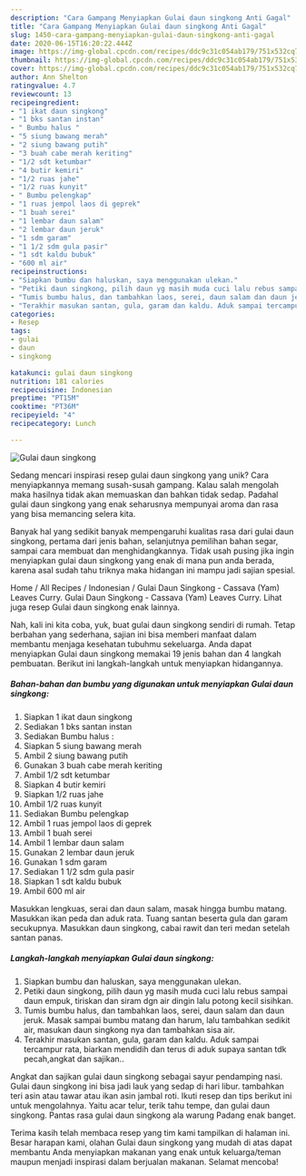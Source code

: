 ```yaml
---
description: "Cara Gampang Menyiapkan Gulai daun singkong Anti Gagal"
title: "Cara Gampang Menyiapkan Gulai daun singkong Anti Gagal"
slug: 1450-cara-gampang-menyiapkan-gulai-daun-singkong-anti-gagal
date: 2020-06-15T16:20:22.444Z
image: https://img-global.cpcdn.com/recipes/ddc9c31c054ab179/751x532cq70/gulai-daun-singkong-foto-resep-utama.jpg
thumbnail: https://img-global.cpcdn.com/recipes/ddc9c31c054ab179/751x532cq70/gulai-daun-singkong-foto-resep-utama.jpg
cover: https://img-global.cpcdn.com/recipes/ddc9c31c054ab179/751x532cq70/gulai-daun-singkong-foto-resep-utama.jpg
author: Ann Shelton
ratingvalue: 4.7
reviewcount: 13
recipeingredient:
- "1 ikat daun singkong"
- "1 bks santan instan"
- " Bumbu halus "
- "5 siung bawang merah"
- "2 siung bawang putih"
- "3 buah cabe merah keriting"
- "1/2 sdt ketumbar"
- "4 butir kemiri"
- "1/2 ruas jahe"
- "1/2 ruas kunyit"
- " Bumbu pelengkap"
- "1 ruas jempol laos di geprek"
- "1 buah serei"
- "1 lembar daun salam"
- "2 lembar daun jeruk"
- "1 sdm garam"
- "1 1/2 sdm gula pasir"
- "1 sdt kaldu bubuk"
- "600 ml air"
recipeinstructions:
- "Siapkan bumbu dan haluskan, saya menggunakan ulekan."
- "Petiki daun singkong, pilih daun yg masih muda cuci lalu rebus sampai daun empuk, tiriskan dan siram dgn air dingin lalu potong kecil sisihkan."
- "Tumis bumbu halus, dan tambahkan laos, serei, daun salam dan daun jeruk. Masak sampai bumbu matang dan harum, lalu tambahkan sedikit air, masukan daun singkong nya dan tambahkan sisa air."
- "Terakhir masukan santan, gula, garam dan kaldu. Aduk sampai tercampur rata, biarkan mendidih dan terus di aduk supaya santan tdk pecah,angkat dan sajikan.."
categories:
- Resep
tags:
- gulai
- daun
- singkong

katakunci: gulai daun singkong 
nutrition: 181 calories
recipecuisine: Indonesian
preptime: "PT15M"
cooktime: "PT36M"
recipeyield: "4"
recipecategory: Lunch

---
```



![Gulai daun singkong](https://img-global.cpcdn.com/recipes/ddc9c31c054ab179/751x532cq70/gulai-daun-singkong-foto-resep-utama.jpg)

Sedang mencari inspirasi resep gulai daun singkong yang unik? Cara menyiapkannya memang susah-susah gampang. Kalau salah mengolah maka hasilnya tidak akan memuaskan dan bahkan tidak sedap. Padahal gulai daun singkong yang enak seharusnya mempunyai aroma dan rasa yang bisa memancing selera kita.

Banyak hal yang sedikit banyak mempengaruhi kualitas rasa dari gulai daun singkong, pertama dari jenis bahan, selanjutnya pemilihan bahan segar, sampai cara membuat dan menghidangkannya. Tidak usah pusing jika ingin menyiapkan gulai daun singkong yang enak di mana pun anda berada, karena asal sudah tahu triknya maka hidangan ini mampu jadi sajian spesial.

Home / All Recipes / Indonesian / Gulai Daun Singkong - Cassava (Yam) Leaves Curry. Gulai Daun Singkong - Cassava (Yam) Leaves Curry. Lihat juga resep Gulai daun singkong enak lainnya.


Nah, kali ini kita coba, yuk, buat gulai daun singkong sendiri di rumah. Tetap berbahan yang sederhana, sajian ini bisa memberi manfaat dalam membantu menjaga kesehatan tubuhmu sekeluarga. Anda dapat menyiapkan Gulai daun singkong memakai 19 jenis bahan dan 4 langkah pembuatan. Berikut ini langkah-langkah untuk menyiapkan hidangannya.

<!--inarticleads1-->

##### Bahan-bahan dan bumbu yang digunakan untuk menyiapkan Gulai daun singkong:

1. Siapkan 1 ikat daun singkong
1. Sediakan 1 bks santan instan
1. Sediakan  Bumbu halus :
1. Siapkan 5 siung bawang merah
1. Ambil 2 siung bawang putih
1. Gunakan 3 buah cabe merah keriting
1. Ambil 1/2 sdt ketumbar
1. Siapkan 4 butir kemiri
1. Siapkan 1/2 ruas jahe
1. Ambil 1/2 ruas kunyit
1. Sediakan  Bumbu pelengkap
1. Ambil 1 ruas jempol laos di geprek
1. Ambil 1 buah serei
1. Ambil 1 lembar daun salam
1. Gunakan 2 lembar daun jeruk
1. Gunakan 1 sdm garam
1. Sediakan 1 1/2 sdm gula pasir
1. Siapkan 1 sdt kaldu bubuk
1. Ambil 600 ml air


Masukkan lengkuas, serai dan daun salam, masak hingga bumbu matang. Masukkan ikan peda dan aduk rata. Tuang santan beserta gula dan garam secukupnya. Masukkan daun singkong, cabai rawit dan teri medan setelah santan panas. 

<!--inarticleads2-->

##### Langkah-langkah menyiapkan Gulai daun singkong:

1. Siapkan bumbu dan haluskan, saya menggunakan ulekan.
1. Petiki daun singkong, pilih daun yg masih muda cuci lalu rebus sampai daun empuk, tiriskan dan siram dgn air dingin lalu potong kecil sisihkan.
1. Tumis bumbu halus, dan tambahkan laos, serei, daun salam dan daun jeruk. Masak sampai bumbu matang dan harum, lalu tambahkan sedikit air, masukan daun singkong nya dan tambahkan sisa air.
1. Terakhir masukan santan, gula, garam dan kaldu. Aduk sampai tercampur rata, biarkan mendidih dan terus di aduk supaya santan tdk pecah,angkat dan sajikan..


Angkat dan sajikan gulai daun singkong sebagai sayur pendamping nasi. Gulai daun singkong ini bisa jadi lauk yang sedap di hari libur. tambahkan teri asin atau tawar atau ikan asin jambal roti. Ikuti resep dan tips berikut ini untuk mengolahnya. Yaitu acar telur, terik tahu tempe, dan gulai daun singkong. Pantas rasa gulai daun singkong ala warung Padang enak banget. 

Terima kasih telah membaca resep yang tim kami tampilkan di halaman ini. Besar harapan kami, olahan Gulai daun singkong yang mudah di atas dapat membantu Anda menyiapkan makanan yang enak untuk keluarga/teman maupun menjadi inspirasi dalam berjualan makanan. Selamat mencoba!

